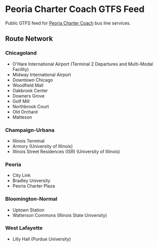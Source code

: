 # Peoria Charter Coach GTFS Feed
Public GTFS feed for [Peoria Charter Coach](http://peoriacharter.com) bus line services.

## Route Network
### Chicagoland
- O'Hare International Airport (Terminal 2 Departures and Multi-Modal Facility)
- Midway International Airport
- Downtown Chicago
- Woodfield Mall
- Oakbrook Center
- Downers Grove
- Golf Mill
- Northbrook Court
- Old Orchard
- Matteson

### Champaign-Urbana
- Illinois Terminal
- Armory (University of Illinois)
- Illinois Street Residences (ISR) (University of Illinois)

### Peoria
- City Link
- Bradley University
- Peoria Charter Plaza

### Bloomington-Normal
- Uptown Station
- Watterson Commons (Illinois State University)

### West Lafayette
- Lilly Hall (Purdue University)
